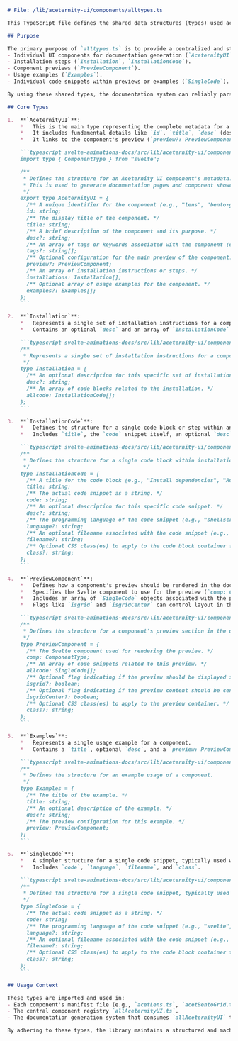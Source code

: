 ```markdown
# File: /lib/aceternity-ui/components/alltypes.ts

This TypeScript file defines the shared data structures (types) used across the Aceternity UI Svelte library, particularly for component metadata, installation instructions, and examples. These types ensure consistency in how components are defined and documented.

## Purpose

The primary purpose of `alltypes.ts` is to provide a centralized and standardized way to describe the properties and structure of:
- Individual UI components for documentation generation (`AceternityUI`).
- Installation steps (`Installation`, `InstallationCode`).
- Component previews (`PreviewComponent`).
- Usage examples (`Examples`).
- Individual code snippets within previews or examples (`SingleCode`).

By using these shared types, the documentation system can reliably parse and display information for each component, and developers contributing to the library have a clear schema to follow.

## Core Types

1.  **`AceternityUI`**:
    *   This is the main type representing the complete metadata for a single Aceternity UI component.
    *   It includes fundamental details like `id`, `title`, `desc` (description), and `tags`.
    *   It links to the component's preview (`preview?: PreviewComponent`), installation guides (`installations: Installation[]`), and usage examples (`examples?: Examples[]`).

    ```typescript svelte-animations-docs/src/lib/aceternity-ui/components/alltypes.ts#L1-L16
    import type { ComponentType } from "svelte";

    /**
     * Defines the structure for an Aceternity UI component's metadata.
     * This is used to generate documentation pages and component showcases.
     */
    export type AceternityUI = {
      /** A unique identifier for the component (e.g., "lens", "bento-grid"). */
      id: string;
      /** The display title of the component. */
      title: string;
      /** A brief description of the component and its purpose. */
      desc?: string;
      /** An array of tags or keywords associated with the component (e.g., "Cards", "Special", "Tailwind CSS"). */
      tags?: string[];
      /** Optional configuration for the main preview of the component. */
      preview?: PreviewComponent;
      /** An array of installation instructions or steps. */
      installations: Installation[];
      /** Optional array of usage examples for the component. */
      examples?: Examples[];
    };
    ```

2.  **`Installation`**:
    *   Represents a single set of installation instructions for a component. This allows for multiple installation sections if needed (e.g., basic vs. advanced setup).
    *   Contains an optional `desc` and an array of `InstallationCode` objects.

    ```typescript svelte-animations-docs/src/lib/aceternity-ui/components/alltypes.ts#L18-L25
    /**
     * Represents a single set of installation instructions for a component.
     */
    type Installation = {
      /** An optional description for this specific set of installation steps. */
      desc?: string;
      /** An array of code blocks related to the installation. */
      allcode: InstallationCode[];
    };
    ```

3.  **`InstallationCode`**:
    *   Defines the structure for a single code block or step within an installation guide.
    *   Includes `title`, the `code` snippet itself, an optional `desc`, `language` (e.g., "shellscript", "ts"), `filename`, and an optional `class` for styling the code block container in the docs.

    ```typescript svelte-animations-docs/src/lib/aceternity-ui/components/alltypes.ts#L27-L41
    /**
     * Defines the structure for a single code block within installation instructions or examples.
     */
    type InstallationCode = {
      /** A title for the code block (e.g., "Install dependencies", "Add Util File"). */
      title: string;
      /** The actual code snippet as a string. */
      code: string;
      /** An optional description for this specific code snippet. */
      desc?: string;
      /** The programming language of the code snippet (e.g., "shellscript", "ts", "svelte"). */
      language?: string;
      /** An optional filename associated with the code snippet (e.g., "Terminal", "lib/util.ts"). */
      filename?: string;
      /** Optional CSS class(es) to apply to the code block container for styling (e.g., for scrollbars or height). */
      class?: string;
    };
    ```

4.  **`PreviewComponent`**:
    *   Defines how a component's preview should be rendered in the documentation.
    *   Specifies the Svelte component to use for the preview (`comp: ComponentType`).
    *   Includes an array of `SingleCode` objects associated with the preview.
    *   Flags like `isgrid` and `isgridCenter` can control layout in the docs.

    ```typescript svelte-animations-docs/src/lib/aceternity-ui/components/alltypes.ts#L43-L56
    /**
     * Defines the structure for a component's preview section in the documentation.
     */
    type PreviewComponent = {
      /** The Svelte component used for rendering the preview. */
      comp: ComponentType;
      /** An array of code snippets related to this preview. */
      allcode: SingleCode[];
      /** Optional flag indicating if the preview should be displayed in a grid layout. */
      isgrid?: boolean;
      /** Optional flag indicating if the preview content should be centered within its grid cell. */
      isgridCenter?: boolean;
      /** Optional CSS class(es) to apply to the preview container. */
      class?: string;
    };
    ```

5.  **`Examples`**:
    *   Represents a single usage example for a component.
    *   Contains a `title`, optional `desc`, and a `preview: PreviewComponent` object to display the example.

    ```typescript svelte-animations-docs/src/lib/aceternity-ui/components/alltypes.ts#L58-L66
    /**
     * Defines the structure for an example usage of a component.
     */
    type Examples = {
      /** The title of the example. */
      title: string;
      /** An optional description of the example. */
      desc?: string;
      /** The preview configuration for this example. */
      preview: PreviewComponent;
    };
    ```

6.  **`SingleCode`**:
    *   A simpler structure for a single code snippet, typically used within `PreviewComponent` or `Examples`.
    *   Includes `code`, `language`, `filename`, and `class`.

    ```typescript svelte-animations-docs/src/lib/aceternity-ui/components/alltypes.ts#L68-L79
    /**
     * Defines the structure for a single code snippet, typically used within previews or examples.
     */
    type SingleCode = {
      /** The actual code snippet as a string. */
      code: string;
      /** The programming language of the code snippet (e.g., "svelte", "typescript"). */
      language?: string;
      /** An optional filename associated with the code snippet (e.g., "LensPreview.svelte"). */
      filename?: string;
      /** Optional CSS class(es) to apply to the code block container for styling. */
      class?: string;
    };
    ```

## Usage Context

These types are imported and used in:
- Each component's manifest file (e.g., `acetLens.ts`, `acetBentoGrid.ts`, etc., though these are now part of `allAceternityUI.ts`).
- The central component registry `allAceternityUI.ts`.
- The documentation generation system that consumes `allAceternityUI` to build the website.

By adhering to these types, the library maintains a structured and machine-readable format for its component documentation, facilitating automated processing and consistent presentation.
```